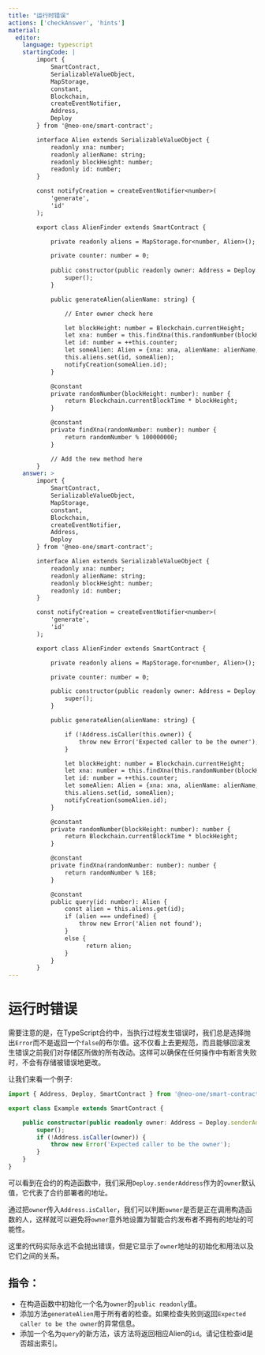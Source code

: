 ```yaml
---
title: "运行时错误"
actions: ['checkAnswer', 'hints']
material: 
  editor:
    language: typescript
    startingCode: |
        import {
            SmartContract,
            SerializableValueObject,
            MapStorage,
            constant,
            Blockchain,
            createEventNotifier,
            Address,
            Deploy
        } from '@neo-one/smart-contract';

        interface Alien extends SerializableValueObject {
            readonly xna: number;
            readonly alienName: string;
            readonly blockHeight: number;
            readonly id: number;
        }

        const notifyCreation = createEventNotifier<number>(
            'generate',
            'id'
        );

        export class AlienFinder extends SmartContract {

            private readonly aliens = MapStorage.for<number, Alien>();

            private counter: number = 0; 
            
            public constructor(public readonly owner: Address = Deploy.senderAddress) {
                super();
            }

            public generateAlien(alienName: string) {

                // Enter owner check here

                let blockHeight: number = Blockchain.currentHeight;
                let xna: number = this.findXna(this.randomNumber(blockHeight));
                let id: number = ++this.counter;
                let someAlien: Alien = {xna: xna, alienName: alienName, blockHeight: blockHeight, id: id};
                this.aliens.set(id, someAlien);
                notifyCreation(someAlien.id);
            }

            @constant
            private randomNumber(blockHeight: number): number {
                return Blockchain.currentBlockTime * blockHeight;
            }

            @constant
            private findXna(randomNumber: number): number {
                return randomNumber % 100000000;
            }

            // Add the new method here
        }
    answer: > 
        import {
            SmartContract,
            SerializableValueObject,
            MapStorage,
            constant,
            Blockchain,
            createEventNotifier,
            Address,
            Deploy
        } from '@neo-one/smart-contract';

        interface Alien extends SerializableValueObject {
            readonly xna: number;
            readonly alienName: string;
            readonly blockHeight: number;
            readonly id: number;
        }

        const notifyCreation = createEventNotifier<number>(
            'generate',
            'id'
        );

        export class AlienFinder extends SmartContract {

            private readonly aliens = MapStorage.for<number, Alien>();

            private counter: number = 0; 

            public constructor(public readonly owner: Address = Deploy.senderAddress) {
                super();
            }

            public generateAlien(alienName: string) {

                if (!Address.isCaller(this.owner)) {
                    throw new Error('Expected caller to be the owner');
                }

                let blockHeight: number = Blockchain.currentHeight;
                let xna: number = this.findXna(this.randomNumber(blockHeight));
                let id: number = ++this.counter;
                let someAlien: Alien = {xna: xna, alienName: alienName, blockHeight: blockHeight, id: id};
                this.aliens.set(id, someAlien);
                notifyCreation(someAlien.id);
            }

            @constant
            private randomNumber(blockHeight: number): number {
                return Blockchain.currentBlockTime * blockHeight;
            }

            @constant
            private findXna(randomNumber: number): number {
                return randomNumber % 1E8;
            }

            @constant
            public query(id: number): Alien {
                const alien = this.aliens.get(id);
                if (alien === undefined) {
                    throw new Error('Alien not found');
                }
                else {
                      return alien;
                }
            }
        }
---
```

# 运行时错误

需要注意的是，在TypeScript合约中，当执行过程发生错误时，我们总是选择抛出`Error`而不是返回一个`false`的布尔值。这不仅看上去更规范，而且能够回滚发生错误之前我们对存储区所做的所有改动。这样可以确保在任何操作中有断言失败时，不会有存储被错误地更改。

让我们来看一个例子:

```typescript
import { Address, Deploy, SmartContract } from '@neo-one/smart-contract';

export class Example extends SmartContract {

    public constructor(public readonly owner: Address = Deploy.senderAddress) {
        super();
        if (!Address.isCaller(owner)) {
            throw new Error('Expected caller to be the owner');
        }
    }
}
```

可以看到在合约的构造函数中，我们采用`Deploy.senderAddress`作为的`owner`默认值，它代表了合约部署者的地址。

通过把`owner`传入`Address.isCaller`，我们可以判断`owner`是否是正在调用构造函数的人，这样就可以避免将`owner`意外地设置为智能合约发布者不拥有的地址的可能性。

这里的代码实际永远不会抛出错误，但是它显示了`owner`地址的初始化和用法以及它们之间的关系。

## 指令：

- 在构造函数中初始化一个名为`owner`的`public readonly`值。
- 添加方法`generateAlien`用于所有者的检查。如果检查失败则返回`Expected caller to be the owner`的异常信息。
- 添加一个名为`query`的新方法，该方法将返回相应Alien的`id`。请记住检查id是否超出索引。
